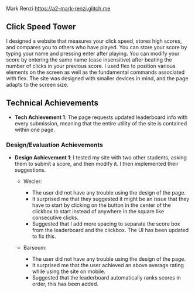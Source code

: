 Mark Renzi
https://a2-mark-renzi.glitch.me


## Click Speed Tower
I designed a website that measures your click speed, stores high scores, and compares you to others who have played. You can store your score by typing your name and pressing enter after playing.  You can modify your score by entering the same name (case insensitive) after beating the number of clicks in your previous score.
I used flex to position various elements on the screen as well as the fundamental commands associated with flex. The site was designed with smaller devices in mind, and the page adapts to the screen size.

## Technical Achievements
- **Tech Achievement 1**: The page requests updated leaderboard info with every submission, meaning that the entire utility of the site is contained within one page. 

### Design/Evaluation Achievements
- **Design Achievement 1**: I tested my site with two other students, asking them to submit a score, and then modify it. I then implemented their suggestions.
  - Wecler:
    - The user did not have any trouble using the design of the page.
    - It surprised me that they suggested it might be an issue that they have to start by clicking on the button in the center of the clickbox to start instead of anywhere in the square like consecutive clicks.
    - Suggested that I add more spacing to separate the score box from the leaderboard and the clickbox. The UI has been updated to fix this.
    

  - Barsoum:
    - The user did not have any trouble using the design of the page.
    - It surprised me that the user achieved an above average rating while using the site on mobile.
    - Suggested that the leaderboard automatically ranks scores in order, this has been added.
